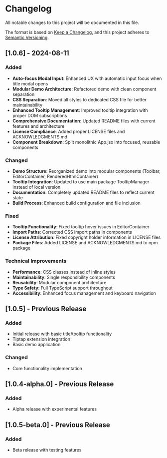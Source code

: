 # Changelog

All notable changes to this project will be documented in this file.

The format is based on [Keep a Changelog](https://keepachangelog.com/en/1.0.0/),
and this project adheres to [Semantic Versioning](https://semver.org/spec/v2.0.0.html).

## [1.0.6] - 2024-08-11

### Added
- **Auto-focus Modal Input**: Enhanced UX with automatic input focus when title modal opens
- **Modular Demo Architecture**: Refactored demo with clean component separation
- **CSS Separation**: Moved all styles to dedicated CSS file for better maintainability
- **Enhanced Tooltip Management**: Improved tooltip integration with proper DOM subscriptions
- **Comprehensive Documentation**: Updated README files with current features and architecture
- **License Compliance**: Added proper LICENSE files and ACKNOWLEDGMENTS.md
- **Component Breakdown**: Split monolithic App.jsx into focused, reusable components

### Changed
- **Demo Structure**: Reorganized demo into modular components (Toolbar, EditorContainer, RenderedHtmlContainer)
- **Tooltip Integration**: Updated to use main package TooltipManager instead of local version
- **Documentation**: Completely updated README files to reflect current state
- **Build Process**: Enhanced build configuration and file inclusion

### Fixed
- **Tooltip Functionality**: Fixed tooltip hover issues in EditorContainer
- **Import Paths**: Corrected CSS import paths in components
- **License Attribution**: Fixed copyright holder information in LICENSE files
- **Package Files**: Added LICENSE and ACKNOWLEDGMENTS.md to npm package

### Technical Improvements
- **Performance**: CSS classes instead of inline styles
- **Maintainability**: Single responsibility components
- **Reusability**: Modular component architecture
- **Type Safety**: Full TypeScript support throughout
- **Accessibility**: Enhanced focus management and keyboard navigation

## [1.0.5] - Previous Release

### Added
- Initial release with basic title/tooltip functionality
- Tiptap extension integration
- Basic demo application

### Changed
- Core functionality implementation

## [1.0.4-alpha.0] - Previous Release

### Added
- Alpha release with experimental features

## [1.0.5-beta.0] - Previous Release

### Added
- Beta release with testing features

